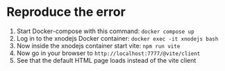 # Reproduce the error

1. Start Docker-compose with this command: `docker compose up`
2. Log in to the xnodejs Docker container: `docker exec -it xnodejs bash`
3. Now inside the xnodejs container start vite: `npm run vite`
4. Now go in your browser to `http://localhost:7777/@vite/client`
5. See that the default HTML page loads instead of the vite client
